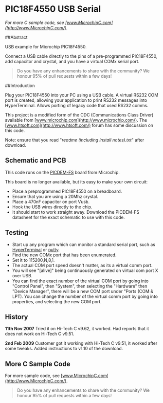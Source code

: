 # PIC18F4550 USB Serial

*For more C sample code, see [www.MicrochipC.com](http://www.MicrochipC.com/).*

##Abstract

USB example for Microchip PIC18F4550.

Connect a USB cable directly to the pins of a pre-programmed PIC18F4550, add capacitor and crystal, and you have a virtual COMx serial port.

> Do you have any enhancements to share with the community? We honour 95% of pull requests within a few days!

##Introduction

Plug your PIC18F4550 into your PC using a USB cable. A virtual RS232 COM port is created, allowing your application to print RS232 messages into HyperTerminal. Allows porting of legacy code that used RS232 comms. 

This project is a modified form of the CDC (Communications Class Driver) available from [www.microchip.com](http://www.microchip.com/). The [www.htsoft.com](http://www.htsoft.com/) forum has some discussion on this code. 

Note: ensure that you read "*readme (including install notes).txt*" after download. 

## Schematic and PCB

This code runs on the [PICDEM-FS](http://www.microchip.com/Developmenttools/ProductDetails.aspx?PartNO=DM163025) board from Microchip.

This board is no longer available, but its easy to make your own circuit:

- Place a preprogrammed PIC18F4550 on a breadboard.
- Ensure that you are using a 20Mhz crystal.
- Place a 470nF capacitor on port Vusb.
- Hook the USB wires directly to the chip. 
- It should start to work straight away. Download the PICDEM-FS datasheet for the exact schematic to use with this code.

## Testing

- Start up any program which can monitor a standard serial port, such as [HyperTerminal](http://www.hilgraeve.com/hyperterminal/) or [putty](http://www.chipkin.com/using-putty-for-serial-com-connections-hyperterminal-replacement/). 
- Find the new COMx port that has been enumerated. 
- Set it to 115200,N,8,1. 
- The actual COM port speed doesn't matter, as its a virtual comm port. 
- You will see "[alive]" being continuously generated on virtual com port X over USB. 
- You can find the exact number of the virtual COM port by going into "Control Panel", then "System", then selecting the "Hardware" then "Device Manager", there will be a new COM port under "Ports (COM & LPT). You can change the number of the virtual comm port by going into properties, and selecting the new COM port.

## History

**11th Nov 2007** Tried it on Hi-Tech C v9.62, it worked. Had reports that it does not work on Hi-Tech C v9.51.

**2nd Feb 2009** Customer got it working with Hi-Tech C v9.51, it worked after some tweaks. Added instructions to v1.10 of the download.

## More C Sample Code

For more sample code, see [www.MicrochipC.com](http://www.MicrochipC.com/).

> Do you have any enhancements to share with the community? We honour 95% of pull requests within a few days!